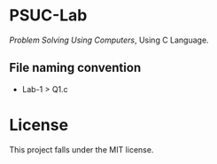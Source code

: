 # PSUC-Lab
*Problem Solving Using Computers*, Using C Language.

## File naming convention
- Lab-1 > Q1.c

# License
This project falls under the MIT license.
